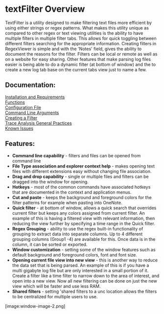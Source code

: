 # textFilter Overview
TextFilter is a utility designed to make filtering text files more efficient by using either strings or regex patterns. What makes this utility unique as compared to other regex or text viewing utilities is the ability to have multiple filters in multiple filter tabs. This allows for quick toggling between different filters searching for the appropriate information. Creating filters in RegexViewer is simple and with the 'Notes' field, gives the ability to document the reasons for the filter. Filters can be local or remote as well as on a website for easy sharing. Other features that make parsing log files easier is being able to do a dynamic filter (at bottom of window) and the to create a new log tab base on the current tabs view just to name a few. 

## Documentation:
[Installation and Requirements](./installation.md)  
[Functions](./functions.md)  
[Configuration File](./Configuration.md)  
[Command Line Arguments](./command-line.md)  
[Creating a Filter](./creating-filter.md)  
[Trace Analysis General Practices](./general-practices.md)  
[Known Issues](./known-issues.md)  


## Features:
- **Command line capability** - filters and files can be opened from command line
- **File Type association and explorer context help** - makes opening text files with different extensions easy without changing file association.
- **Drag and drop capability** - single or multiple files and filters can be dragged into the window for opening.
- **Hotkeys** - most of the common commands have associated hotkeys that are documented in the context and application menus.
- **Cut and paste** - keeps the background and foreground colors for the filter patterns for example when pasting into OneNote.
- **Quick filter** - at bottom of window, allows a quick search that overrides current filter but keeps any colors assigned from current filter. An example of this is having a filtered view with relevant information, then reducing the view further by specifying a time range in the Quick filter.
- **Regex Grouping** - ability to use the regex built-in functionality of grouping to extract data into separate columns. Up to 4 different grouping columns (Group1 -4) are available for this. Once data is in the column, it can be sorted or exported.
- **Window customization** - setting some of the window features such as default background and foreground colors, font and font size.
- **Opening current file view into new view** - this is another way to reduce the data set that is being parsed. An example of this is if you have a multi gigabyte log file but are only interested in a small portion of it. Create a filter like a time filter to narrow down to the area of interest, and open into a new view. Now all new filtering can be done on just the new view which will be faster and use less RAM.
- **Shared filters** - setting 'shared filters to a unc location allows the filters to be centralized for multiple users to use.

[image:window-image-2.png]		
